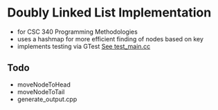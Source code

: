 # Doubly Linked List Implementation
- for CSC 340 Programming Methodologies
- uses a hashmap for more efficient finding of nodes based on key
- implements testing via GTest [See test_main.cc](https://github.com/bilkoh/Milestone1DoublyLinkedList/blob/main/test_main.cc)

## Todo
- moveNodeToHead
- moveNodeToTail
- generate_output.cpp 